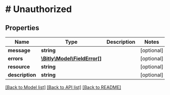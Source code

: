 # # Unauthorized

## Properties

Name | Type | Description | Notes
------------ | ------------- | ------------- | -------------
**message** | **string** |  | [optional]
**errors** | [**\Bitly\Model\FieldError[]**](FieldError.md) |  | [optional]
**resource** | **string** |  | [optional]
**description** | **string** |  | [optional]

[[Back to Model list]](../../README.md#models) [[Back to API list]](../../README.md#endpoints) [[Back to README]](../../README.md)
